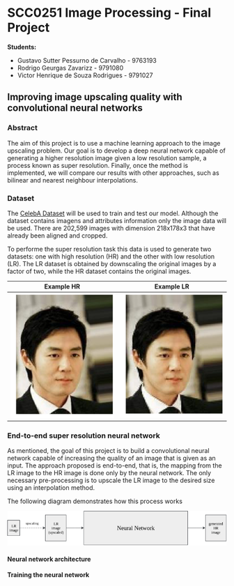 # SCC0251 Image Processing - Final Project

**Students:**
- Gustavo Sutter Pessurno de Carvalho  - 9763193
- Rodrigo Geurgas Zavarizz - 9791080
- Victor Henrique de Souza Rodrigues - 9791027

## Improving image upscaling quality with convolutional neural networks

### Abstract

The aim of this project is to use a machine learning approach to the image upscaling problem. Our goal is to develop a deep neural network capable of generating a higher resolution image given a low resolution sample, a process known as super resolution. Finally, once the method is implemented, we will compare our results with other approaches, such as bilinear and nearest neighbour interpolations.

### Dataset
The [CelebA Dataset](http://mmlab.ie.cuhk.edu.hk/projects/CelebA.html) will be used to train and test our model. Although the dataset contains imagens and attributes information only the image data will be used. There are 202,599 images with dimension 218x178x3 that have already been aligned and cropped.

To performe the super resolution task this data is used to generate two datasets: one with high resolution (HR) and the other with low resolution (LR). The LR dataset is obtained by downscaling the original images by a factor of two, while the HR dataset contains the original images.

| Example HR| Example LR |
|--|--|
| ![enter image description here](images/example_HR.png) | ![enter image description here](images/example_LR.png)|


### End-to-end super resolution neural network

As mentioned, the goal of this project is to build a convolutional neural network capable of increasing the quality of an image that is given as an input. The approach proposed is end-to-end, that is, the mapping from the LR image to the HR image is done only by the neural network. The only necessary pre-processing is to upscale the LR image to the desired size using an interpolation method. 

The following diagram demonstrates how this process works

<p align="center"> 
<img src="images/dip_flow.png">
</p>


#### Neural network architecture


#### Training the neural network




